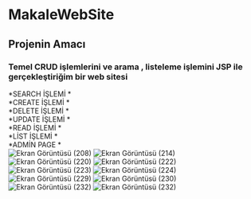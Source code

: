 # MakaleWebSite
 ## Projenin Amacı
  ### Temel CRUD işlemlerini ve arama , listeleme işlemini JSP ile gerçekleştiriğim bir web sitesi </BR>
*SEARCH İŞLEMİ * </BR>
*CREATE İŞLEMİ * </BR>
*DELETE İŞLEMİ * </BR>
*UPDATE İŞLEMİ * </BR>
*READ İŞLEMİ * </BR>
*LİST İŞLEMİ * </BR>
*ADMİN PAGE * </BR>
![Ekran Görüntüsü (208)](https://user-images.githubusercontent.com/77443222/123525876-aee00c00-d6dc-11eb-904d-c7345b62d901.png)
![Ekran Görüntüsü (214)](https://user-images.githubusercontent.com/77443222/123525877-b0113900-d6dc-11eb-99ce-b4c3f7207944.png)
![Ekran Görüntüsü (220)](https://user-images.githubusercontent.com/77443222/123525878-b1426600-d6dc-11eb-881c-f7f5fb061c36.png)
![Ekran Görüntüsü (222)](https://user-images.githubusercontent.com/77443222/123525882-b3a4c000-d6dc-11eb-914c-3a20d99a62d7.png)
![Ekran Görüntüsü (223)](https://user-images.githubusercontent.com/77443222/123525883-b69fb080-d6dc-11eb-911a-0c2abaac28cd.png)
![Ekran Görüntüsü (224)](https://user-images.githubusercontent.com/77443222/123525886-b9020a80-d6dc-11eb-918c-869056b0ee47.png)
![Ekran Görüntüsü (229)](https://user-images.githubusercontent.com/77443222/123525888-ba333780-d6dc-11eb-8b9d-53c8cc5910ca.png)
![Ekran Görüntüsü (230)](https://user-images.githubusercontent.com/77443222/123525889-bacbce00-d6dc-11eb-934e-6ac980f01127.png)
![Ekran Görüntüsü (232)](https://user-images.githubusercontent.com/77443222/123525893-bd2e2800-d6dc-11eb-8287-7b5e2bea9e3d.png)
![Ekran Görüntüsü (232)](https://user-images.githubusercontent.com/77443222/123525895-be5f5500-d6dc-11eb-800a-247a124cbb36.png)
